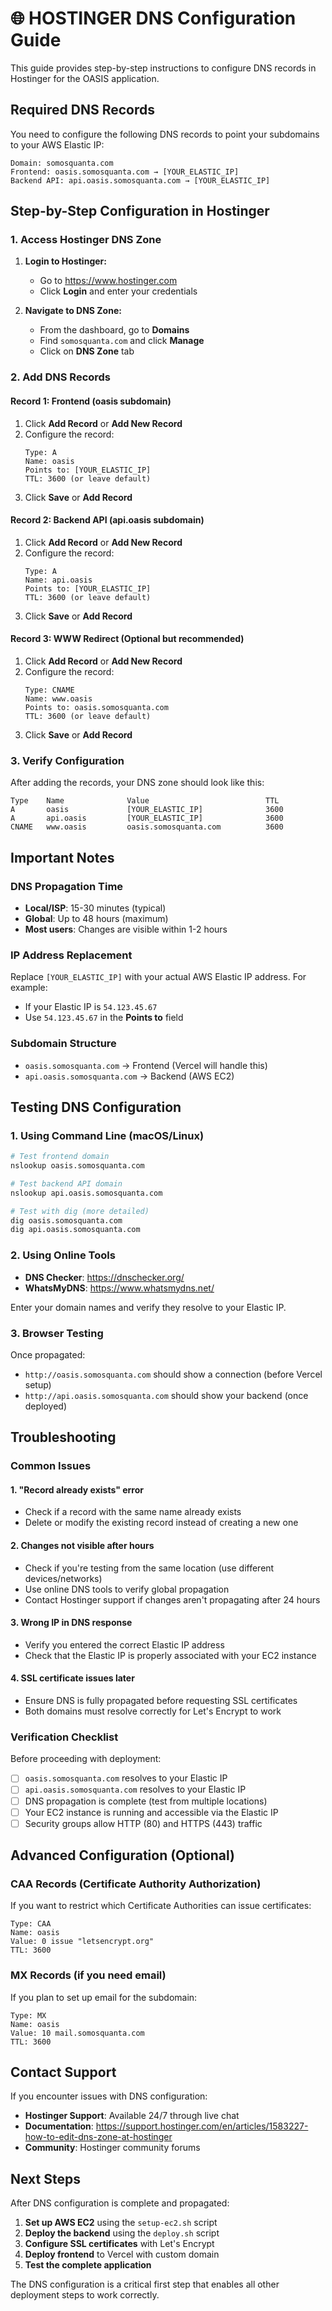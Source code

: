 # 🌐 HOSTINGER DNS Configuration Guide

This guide provides step-by-step instructions to configure DNS records in Hostinger for the OASIS application.

## Required DNS Records

You need to configure the following DNS records to point your subdomains to your AWS Elastic IP:

```
Domain: somosquanta.com
Frontend: oasis.somosquanta.com → [YOUR_ELASTIC_IP]
Backend API: api.oasis.somosquanta.com → [YOUR_ELASTIC_IP]
```

## Step-by-Step Configuration in Hostinger

### 1. Access Hostinger DNS Zone

1. **Login to Hostinger:**
   - Go to https://www.hostinger.com
   - Click **Login** and enter your credentials

2. **Navigate to DNS Zone:**
   - From the dashboard, go to **Domains**
   - Find `somosquanta.com` and click **Manage**
   - Click on **DNS Zone** tab

### 2. Add DNS Records

#### Record 1: Frontend (oasis subdomain)

1. Click **Add Record** or **Add New Record**
2. Configure the record:
   ```
   Type: A
   Name: oasis
   Points to: [YOUR_ELASTIC_IP]
   TTL: 3600 (or leave default)
   ```
3. Click **Save** or **Add Record**

#### Record 2: Backend API (api.oasis subdomain)

1. Click **Add Record** or **Add New Record**
2. Configure the record:
   ```
   Type: A
   Name: api.oasis
   Points to: [YOUR_ELASTIC_IP]
   TTL: 3600 (or leave default)
   ```
3. Click **Save** or **Add Record**

#### Record 3: WWW Redirect (Optional but recommended)

1. Click **Add Record** or **Add New Record**
2. Configure the record:
   ```
   Type: CNAME
   Name: www.oasis
   Points to: oasis.somosquanta.com
   TTL: 3600 (or leave default)
   ```
3. Click **Save** or **Add Record**

### 3. Verify Configuration

After adding the records, your DNS zone should look like this:

```
Type    Name              Value                          TTL
A       oasis             [YOUR_ELASTIC_IP]              3600
A       api.oasis         [YOUR_ELASTIC_IP]              3600
CNAME   www.oasis         oasis.somosquanta.com          3600
```

## Important Notes

### DNS Propagation Time
- **Local/ISP**: 15-30 minutes (typical)
- **Global**: Up to 48 hours (maximum)
- **Most users**: Changes are visible within 1-2 hours

### IP Address Replacement
Replace `[YOUR_ELASTIC_IP]` with your actual AWS Elastic IP address. For example:
- If your Elastic IP is `54.123.45.67`
- Use `54.123.45.67` in the **Points to** field

### Subdomain Structure
- `oasis.somosquanta.com` → Frontend (Vercel will handle this)
- `api.oasis.somosquanta.com` → Backend (AWS EC2)

## Testing DNS Configuration

### 1. Using Command Line (macOS/Linux)

```bash
# Test frontend domain
nslookup oasis.somosquanta.com

# Test backend API domain
nslookup api.oasis.somosquanta.com

# Test with dig (more detailed)
dig oasis.somosquanta.com
dig api.oasis.somosquanta.com
```

### 2. Using Online Tools

- **DNS Checker**: https://dnschecker.org/
- **WhatsMyDNS**: https://www.whatsmydns.net/

Enter your domain names and verify they resolve to your Elastic IP.

### 3. Browser Testing

Once propagated:
- `http://oasis.somosquanta.com` should show a connection (before Vercel setup)
- `http://api.oasis.somosquanta.com` should show your backend (once deployed)

## Troubleshooting

### Common Issues

#### 1. "Record already exists" error
- Check if a record with the same name already exists
- Delete or modify the existing record instead of creating a new one

#### 2. Changes not visible after hours
- Check if you're testing from the same location (use different devices/networks)
- Use online DNS tools to verify global propagation
- Contact Hostinger support if changes aren't propagating after 24 hours

#### 3. Wrong IP in DNS response
- Verify you entered the correct Elastic IP address
- Check that the Elastic IP is properly associated with your EC2 instance

#### 4. SSL certificate issues later
- Ensure DNS is fully propagated before requesting SSL certificates
- Both domains must resolve correctly for Let's Encrypt to work

### Verification Checklist

Before proceeding with deployment:

- [ ] `oasis.somosquanta.com` resolves to your Elastic IP
- [ ] `api.oasis.somosquanta.com` resolves to your Elastic IP
- [ ] DNS propagation is complete (test from multiple locations)
- [ ] Your EC2 instance is running and accessible via the Elastic IP
- [ ] Security groups allow HTTP (80) and HTTPS (443) traffic

## Advanced Configuration (Optional)

### CAA Records (Certificate Authority Authorization)
If you want to restrict which Certificate Authorities can issue certificates:

```
Type: CAA
Name: oasis
Value: 0 issue "letsencrypt.org"
TTL: 3600
```

### MX Records (if you need email)
If you plan to set up email for the subdomain:

```
Type: MX
Name: oasis
Value: 10 mail.somosquanta.com
TTL: 3600
```

## Contact Support

If you encounter issues with DNS configuration:

- **Hostinger Support**: Available 24/7 through live chat
- **Documentation**: https://support.hostinger.com/en/articles/1583227-how-to-edit-dns-zone-at-hostinger
- **Community**: Hostinger community forums

## Next Steps

After DNS configuration is complete and propagated:

1. **Set up AWS EC2** using the `setup-ec2.sh` script
2. **Deploy the backend** using the `deploy.sh` script
3. **Configure SSL certificates** with Let's Encrypt
4. **Deploy frontend** to Vercel with custom domain
5. **Test the complete application**

The DNS configuration is a critical first step that enables all other deployment steps to work correctly.